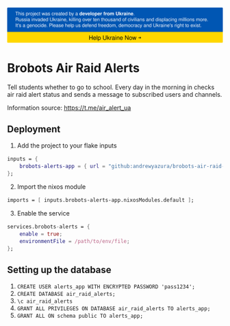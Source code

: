 [![Stand With Ukraine](https://raw.githubusercontent.com/vshymanskyy/StandWithUkraine/main/banner-direct-single.svg)](https://stand-with-ukraine.pp.ua)

# Brobots Air Raid Alerts

Tell students whether to go to school. 
Every day in the morning in checks air raid alert
status and sends a message to subscribed users and channels.

Information source: https://t.me/air_alert_ua

## Deployment

1. Add the project to your flake inputs

```nix
inputs = {
    brobots-alerts-app = { url = "github:andrewyazura/brobots-air-raid-alerts"; };
};
```

2. Import the nixos module

```nix
imports = [ inputs.brobots-alerts-app.nixosModules.default ];
```

3. Enable the service

```nix
services.brobots-alerts = {
    enable = true;
    environmentFile = /path/to/env/file;
};
```

## Setting up the database

1. `CREATE USER alerts_app WITH ENCRYPTED PASSWORD 'pass1234';`
2. `CREATE DATABASE air_raid_alerts;`
3. `\c air_raid_alerts`
4. `GRANT ALL PRIVILEGES ON DATABASE air_raid_alerts TO alerts_app;`
5. `GRANT ALL ON schema public TO alerts_app;`
